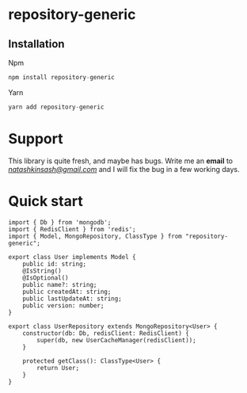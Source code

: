 repository-generic
================

## Installation

Npm
```javascript
npm install repository-generic
```

Yarn
```javascript
yarn add repository-generic
```

# Support

This library is quite fresh, and maybe has bugs. Write me an **email** to *natashkinsash@gmail.com* and I will fix the bug in a few working days.

# Quick start

```typecript
import { Db } from 'mongodb';
import { RedisClient } from 'redis';
import { Model, MongoRepository, ClassType } from "repository-generic";

export class User implements Model {
    public id: string;
    @IsString()
    @IsOptional()
    public name?: string;
    public createdAt: string;
    public lastUpdateAt: string;
    public version: number;
}

export class UserRepository extends MongoRepository<User> {
    constructor(db: Db, redisClient: RedisClient) {
        super(db, new UserCacheManager(redisClient));
    }

    protected getClass(): ClassType<User> {
        return User;
    }
}



```
